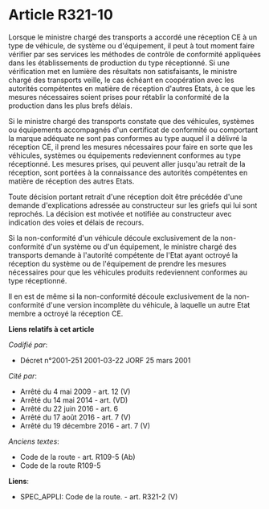 # Article R321-10

Lorsque le ministre chargé des transports a accordé une réception CE à un type de véhicule, de système ou d'équipement, il
peut à tout moment faire vérifier par ses services les méthodes de contrôle de conformité appliquées dans les établissements
de production du type réceptionné. Si une vérification met en lumière des résultats non satisfaisants, le ministre chargé des
transports veille, le cas échéant en coopération avec les autorités compétentes en matière de réception d'autres Etats, à ce
que les mesures nécessaires soient prises pour rétablir la conformité de la production dans les plus brefs délais.

Si le ministre chargé des transports constate que des véhicules, systèmes ou équipements accompagnés d'un certificat de
conformité ou comportant la marque adéquate ne sont pas conformes au type auquel il a délivré la réception CE, il prend les
mesures nécessaires pour faire en sorte que les véhicules, systèmes ou équipements redeviennent conformes au type
réceptionné. Les mesures prises, qui peuvent aller jusqu'au retrait de la réception, sont portées à la connaissance des
autorités compétentes en matière de réception des autres Etats.

Toute décision portant retrait d'une réception doit être précédée d'une demande d'explications adressée au constructeur sur
les griefs qui lui sont reprochés. La décision est motivée et notifiée au constructeur avec indication des voies et délais de
recours.

Si la non-conformité d'un véhicule découle exclusivement de la non-conformité d'un système ou d'un équipement, le ministre
chargé des transports demande à l'autorité compétente de l'Etat ayant octroyé la réception du système ou de l'équipement de
prendre les mesures nécessaires pour que les véhicules produits redeviennent conformes au type réceptionné.

Il en est de même si la non-conformité découle exclusivement de la non-conformité d'une version incomplète du véhicule, à
laquelle un autre Etat membre a octroyé la réception CE.

**Liens relatifs à cet article**

_Codifié par_:

  - Décret n°2001-251 2001-03-22 JORF 25 mars 2001

_Cité par_:

  - Arrêté du 4 mai 2009 - art. 12 (V)
  - Arrêté du 14 mai 2014 - art. (VD)
  - Arrêté du 22 juin 2016 - art. 6
  - Arrêté du 17 août 2016 - art. 7 (V)
  - Arrêté du 19 décembre 2016 - art. 7 (V)

_Anciens textes_:

  - Code de la route - art. R109-5 (Ab)
  - Code de la route R109-5

**Liens**:

  - SPEC_APPLI: Code de la route. - art. R321-2 (V)
